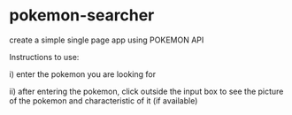 # pokemon-searcher
create a simple single page app using POKEMON API

Instructions to use:

i) enter the pokemon you are looking for

ii) after entering the pokemon, click outside the input box to see
    the picture of the pokemon and characteristic of it (if available)

